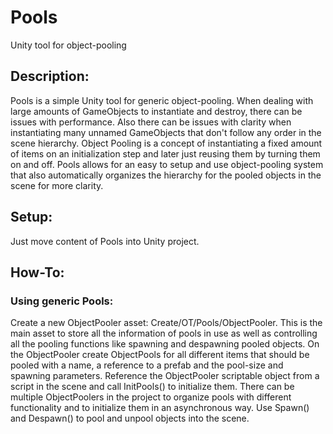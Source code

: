 # Pools
Unity tool for object-pooling

## Description:
Pools is a simple Unity tool for generic object-pooling. When dealing with large amounts of GameObjects to instantiate and destroy, there can be issues with performance. Also there can be issues with clarity when instantiating many unnamed GameObjects that don't follow any order in the scene hierarchy. Object Pooling is a concept of instantiating a fixed amount of items on an initialization step and later just reusing them by turning them on and off. Pools allows for an easy to setup and use object-pooling system that also automatically organizes the hierarchy for the pooled objects in the scene for more clarity.

## Setup:
Just move content of Pools into Unity project.

## How-To:

### Using generic Pools:

Create a new ObjectPooler asset: Create/OT/Pools/ObjectPooler. This is the main asset to store all the information of pools in use as well as controlling all the pooling functions like spawning and despawning pooled objects. On the ObjectPooler create ObjectPools for all different items that should be pooled with a name, a reference to a prefab and the pool-size and spawning parameters. Reference the ObjectPooler scriptable object from a script in the scene and call InitPools() to initialize them. There can be multiple ObjectPoolers in the project to organize pools with different functionality and to initialize them in an asynchronous way. Use Spawn() and Despawn() to pool and unpool objects into the scene.
